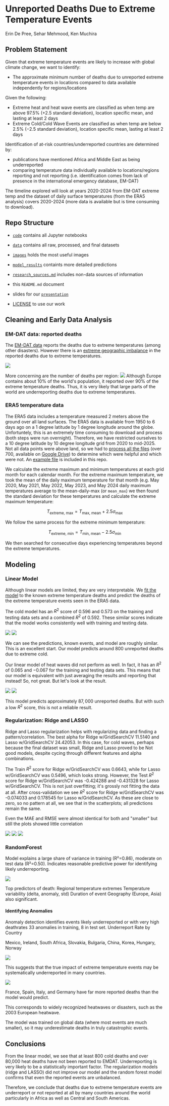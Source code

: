 # Unreported Deaths Due to Extreme Temperature Events
Erin De Pree, Sehar Mehmood, Ken Muchira

## Problem Statement
Given that extreme temperature events are likely to increase with global climate change, we want to identify:

* The approximate minimum number of deaths due to unreported extreme temperature events in locations compared to data available independently for regions/locations

Given the following:
* Extreme heat and heat wave events are classified as when temp are above $97.5$% ($+2.5$ standard deviation), location specific mean, and lasting at least 2 days
* Extreme Cold/Cold Wave Events are classified as when temp are below $2.5$% ($-2.5$ standard deviation), location specific mean, lasting at least 2 days

Identification of at-risk countries/underreported countries are determined by:
* publications have mentioned Africa and Middle East as being underreported
* comparing temperature data individually available to locations/regions reporting and not reporting (i.e. identification comes from lack of presence in the international emergency database, EM-DAT)

The timeline explored will look at years 2020-2024 from EM-DAT extreme temp and the dataset of daily surface temperatures (from the ERA5 analysis) covers 2020-2024 (more data is available but is time consuming to download).



## Repo Structure

* [`code`](code) contains all Jupyter notebooks

* [`data`](data) contains all raw, processed, and final datasets

* [`images`](images) holds the most useful images

* [`model_results`](model_results) containts more detailed predictions

* [`research_sources.md`](resourch_sources.md) includes non-data sources of information

* this `README.md` document

* slides for our [`presentation`](presentation.pdf)

* [LICENSE](LICENSE) to use our work



## Cleaning and Early Data Analysis
### EM-DAT data: reported deaths

The [EM-DAT data](code/erin_1/clean_emdat.ipynb) reports the deaths due to extreme temperatures (among other disasters).  However there is an [extreme geographic imbalance](code/erin3_feature_extraction.ipynb) in the reported deaths due to extreme temperatures.

<img src='images/report_continent.jpg'>

More concerning are the number of deaths per region:
<img src='images/deaths_region.jpg'>
Although Europe contains about 10% of the world's population, it reported over 90% of the extreme temperature deaths.  Thus, it is very likely that large parts of the world are underreporting deaths due to extreme temperatures.  


### ERA5 temperature data

The ERA5 data includes a temperature measured 2 meters above the ground over all land surfaces.  The ERA5 data is available from 1950 to 6 days ago on a 1 degree latitude by 1 degree longitude around the globe.  Unfortuntely, this is an extremely time consuming to download and process (both steps were run overnight).  Therefore, we have restricted ourselves to a 10 degree latitude by 10 degree longitude grid from 2020 to mid-2025. Not all data points were above land, so we had to [process all the files](code/erin2_temp_data.ipynb) (over 700, available on [Google Drive](https://drive.google.com/drive/folders/1yC7wn5CA4mjju9ALo66O8LhqpOVXBVr7?usp=drive_link)) to determine which were helpful and which were not.  An [example file](data/raw/reanalysis-era5-land-timeseries-sfc-2m-temperatureob3k65l0.csv) is included in this repo.

We calculate the extreme maximum and minimum temperatures at each grid month for each calendar month.  For the extreme maximum temperature, we took the mean of the daily maximum temperature for that month (e.g. May 2020, May 2021, May 2022, May 2023, and May 2024 daily maximum temperatures average to the mean-daily-max (or `mean_max`) we then found the standard deviation for these temperatures and calculate the extreme maximum temperature:

$$ T_\text{extreme, max} = T_\text{max, mean} + 2.5 \sigma_\text{max} $$

We follow the same process for the extreme minimum temperature:

$$ T_\text{extreme, min} = T_\text{min, mean} - 2.5 \sigma_\text{min} $$

We then searched for consecutive days experiencing temperatures beyond the extreme temperatures.  

## Modeling
### Linear Model 
Although linear models are limited, they are very interpretable.  We [fit the model](code/erin5_linear.ipynb) to the known extreme temperature deaths and predict the deaths of the extreme temperature events seen in the ERA5 data.

The cold model has an $R^2$ score of 0.596 and 0.573 on the training and testing data sets and a combined $R^2$ of 0.592.  These similar scores indicate that the model works consistently well with training and testing data.  

<img src='images/cold_linear_temperature_predictions.jpg'>
<img src='images/cold_linear_duration_predictions.jpg'>

We can see the predictions, known events, and model are roughly similar.  This is an excellent start.  Our model predicts around 800 unreported deaths due to extreme cold.

Our linear model of heat waves did not perform as well.  In fact, it has an $R^2$ of $0.065$ and $-0.067$ for the training and testing data sets.  This means that our model is equivalent with just averaging the results and reporting that instead!  So, not great.  But let's look at the result.

<img src='images/heat_linear_death_temp_predictions.jpg'>
<img src='images/heat_linear_death_duration_predictions.jpg'>

This model predicts approximately $87,000$ unreported deaths.  But with such a low $R^2$ score, this is not a reliable result.  

### Regularization: Ridge and LASSO
Ridge and Lasso regularization helps with regularizing data and finding a pattern/correlation.  The best alpha for Ridge w/GridSearchCV 11.5140 and Lasso w/GridSearchCV 24.42053.  In this case, for cold waves, perhaps because the final dataset was small, Ridge and Lasso proved to be Not good models, despite cycing through different features and alpha combinations.

The Train $R^2$ score for Ridge w/GridSearchCV was 0.6643, while for Lasso w/GridSearchCV was 0.5496, which looks strong.  However, the Test $R^2$ score for Ridge w/GridSearchCV was -0.424288	and -0.431328 for Lasso w/GridSearchCV.  This is not just overfitting; it's grossly not fitting the data at all.  After cross-validation we see $R^2$ score for Ridge w/GridSearchCV was -0.074033 and 0.178545 for Lasso w/GridSearchCV.  As these are close to zero, so no pattern at all, we see that in the scatterplots; all predictions remain the same.

Even the MAE and RMSE were almost identical for both and "smaller" but still the plots showed little correlation

<img src='images/Lasso_actual_vs_predicted.png'>
<img src='images/Ridge_actual_vs_predicted.png'>
<img src='images/ridge_lasso_pred_vs_temp.png'>

### RandomForest
Model explains a large share of variance in training (R²=0.86), moderate on test data (R²=0.50).
Indicates reasonable predictive power for identifying likely underreporting.

<img src='images/topFeatures importances.png'>

Top predictors of death:
Regional temperature extremes
Temperature variability (delta, anomaly, std)
Duration of event
Geography (Europe, Asia) also significant.

#### Identifying Anomalies
Anomaly detection identifies events likely underreported or with very high deathrates
33 anomalies in training, 8 in test set.
Underreport Rate by Country

Mexico, Ireland, South Africa, Slovakia, Bulgaria, China, Korea, Hungary, Norway

<img src='images/rate.png'>

This suggests that the true impact of extreme temperature events may be systematically underreported in many countries.

<img src='images/countries with highMortalityRates.png'>

France, Spain, Italy, and Germany have far more reported deaths than the model would predict.

This  corresponds to widely recognized heatwaves or disasters, such as the 2003 European heatwave.

The model was trained on global data 
(where most events are much smaller), so it may underestimate deaths in truly catastrophic events.

## Conclusions

From the linear model, we see that at least 800 cold deaths and over 80,000 heat deaths have not been reported to EMDAT.  Underreporting is very likely to be a statistically important factor. The regularization models (ridge and LASSO) did not improve our model and the random forest model confirms that even the reported events are unbalanced.

Therefore, we conclude that deaths due to extreme temperature events are underreport or not reported at all by many countries around the world particularly in Africa as well as Central and South Americas.
